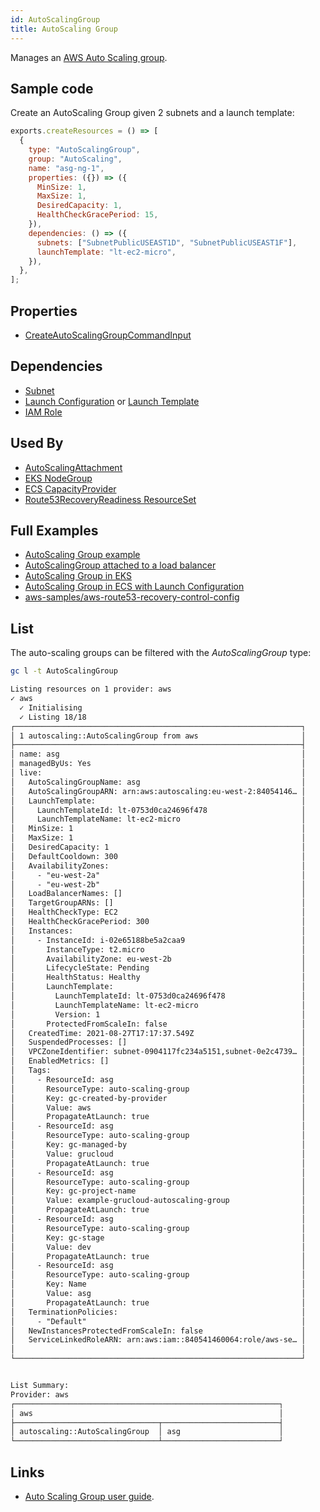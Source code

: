 ```yaml
---
id: AutoScalingGroup
title: AutoScaling Group
---
```


Manages an [AWS Auto Scaling group](https://console.aws.amazon.com/ec2autoscaling/home).

## Sample code

Create an AutoScaling Group given 2 subnets and a launch template:

```js
exports.createResources = () => [
  {
    type: "AutoScalingGroup",
    group: "AutoScaling",
    name: "asg-ng-1",
    properties: ({}) => ({
      MinSize: 1,
      MaxSize: 1,
      DesiredCapacity: 1,
      HealthCheckGracePeriod: 15,
    }),
    dependencies: () => ({
      subnets: ["SubnetPublicUSEAST1D", "SubnetPublicUSEAST1F"],
      launchTemplate: "lt-ec2-micro",
    }),
  },
];
```

## Properties

- [CreateAutoScalingGroupCommandInput](https://docs.aws.amazon.com/AWSJavaScriptSDK/v3/latest/clients/client-auto-scaling/interfaces/createautoscalinggroupcommandinput.html)

## Dependencies

- [Subnet](../EC2/Subnet.md)
- [Launch Configuration](./LaunchConfiguration.md) or [Launch Template](../EC2/LaunchTemplate.md)
- [IAM Role](../IAM/Role.md)

## Used By

- [AutoScalingAttachment](./AutoScalingAttachment.md)
- [EKS NodeGroup](../EKS/NodeGroup.md)
- [ECS CapacityProvider](../ECS/CapacityProvider.md)
- [Route53RecoveryReadiness ResourceSet](../Route53RecoveryReadiness/ResourceSet.md)

## Full Examples

- [AutoScaling Group example](https://github.com/grucloud/grucloud/tree/main/examples/aws/AutoScaling/autoScalingGroup)
- [AutoScalingGroup attached to a load balancer](https://github.com/grucloud/grucloud/tree/main/examples/aws/ElasticLoadBalancingV2/load-balancer)
- [AutoScaling Group in EKS](https://github.com/grucloud/grucloud/tree/main/examples/aws/EKS/eks-load-balancer)
- [AutoScaling Group in ECS with Launch Configuration](https://github.com/grucloud/grucloud/tree/main/examples/aws/ECS/ecs-simple)
- [aws-samples/aws-route53-recovery-control-config](https://github.com/grucloud/grucloud/tree/main/examples/aws/aws-samples/aws-route53-recovery-control-config)

## List

The auto-scaling groups can be filtered with the _AutoScalingGroup_ type:

```sh
gc l -t AutoScalingGroup
```

```txt
Listing resources on 1 provider: aws
✓ aws
  ✓ Initialising
  ✓ Listing 18/18
┌────────────────────────────────────────────────────────────────┐
│ 1 autoscaling::AutoScalingGroup from aws                       │
├────────────────────────────────────────────────────────────────┤
│ name: asg                                                      │
│ managedByUs: Yes                                               │
│ live:                                                          │
│   AutoScalingGroupName: asg                                    │
│   AutoScalingGroupARN: arn:aws:autoscaling:eu-west-2:84054146… │
│   LaunchTemplate:                                              │
│     LaunchTemplateId: lt-0753d0ca24696f478                     │
│     LaunchTemplateName: lt-ec2-micro                           │
│   MinSize: 1                                                   │
│   MaxSize: 1                                                   │
│   DesiredCapacity: 1                                           │
│   DefaultCooldown: 300                                         │
│   AvailabilityZones:                                           │
│     - "eu-west-2a"                                             │
│     - "eu-west-2b"                                             │
│   LoadBalancerNames: []                                        │
│   TargetGroupARNs: []                                          │
│   HealthCheckType: EC2                                         │
│   HealthCheckGracePeriod: 300                                  │
│   Instances:                                                   │
│     - InstanceId: i-02e65188be5a2caa9                          │
│       InstanceType: t2.micro                                   │
│       AvailabilityZone: eu-west-2b                             │
│       LifecycleState: Pending                                  │
│       HealthStatus: Healthy                                    │
│       LaunchTemplate:                                          │
│         LaunchTemplateId: lt-0753d0ca24696f478                 │
│         LaunchTemplateName: lt-ec2-micro                       │
│         Version: 1                                             │
│       ProtectedFromScaleIn: false                              │
│   CreatedTime: 2021-08-27T17:17:37.549Z                        │
│   SuspendedProcesses: []                                       │
│   VPCZoneIdentifier: subnet-0904117fc234a5151,subnet-0e2c4739… │
│   EnabledMetrics: []                                           │
│   Tags:                                                        │
│     - ResourceId: asg                                          │
│       ResourceType: auto-scaling-group                         │
│       Key: gc-created-by-provider                              │
│       Value: aws                                               │
│       PropagateAtLaunch: true                                  │
│     - ResourceId: asg                                          │
│       ResourceType: auto-scaling-group                         │
│       Key: gc-managed-by                                       │
│       Value: grucloud                                          │
│       PropagateAtLaunch: true                                  │
│     - ResourceId: asg                                          │
│       ResourceType: auto-scaling-group                         │
│       Key: gc-project-name                                     │
│       Value: example-grucloud-autoscaling-group                │
│       PropagateAtLaunch: true                                  │
│     - ResourceId: asg                                          │
│       ResourceType: auto-scaling-group                         │
│       Key: gc-stage                                            │
│       Value: dev                                               │
│       PropagateAtLaunch: true                                  │
│     - ResourceId: asg                                          │
│       ResourceType: auto-scaling-group                         │
│       Key: Name                                                │
│       Value: asg                                               │
│       PropagateAtLaunch: true                                  │
│   TerminationPolicies:                                         │
│     - "Default"                                                │
│   NewInstancesProtectedFromScaleIn: false                      │
│   ServiceLinkedRoleARN: arn:aws:iam::840541460064:role/aws-se… │
│                                                                │
└────────────────────────────────────────────────────────────────┘


List Summary:
Provider: aws
┌───────────────────────────────────────────────────────────┐
│ aws                                                       │
├────────────────────────────────┬──────────────────────────┤
│ autoscaling::AutoScalingGroup  │ asg                      │
└────────────────────────────────┴──────────────────────────┘
```

## Links

- [Auto Scaling Group user guide](https://docs.aws.amazon.com/autoscaling/ec2/userguide/AutoScalingGroup.html).
